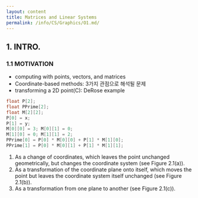 ```yaml
---
layout: content
title: Matrices and Linear Systems
permalink: /info/CS/Graphics/O1.md/
---
```


## 1. INTRO.
### 1.1 MOTIVATION
- computing with points, vectors, and matrices
- Coordinate-based methods: 3가지 관점으로 해석될 문제
- transforming a 2D point(C): DeRose example
```C
float P[2];
float PPrime[2];
float M[2][2];
P[0] = x;
P[1] = y;
M[0][0] = 3; M[0][1] = 0;
M[1][0] = 0; M[1][1] = 2;
PPrime[0] = P[0] * M[0][0] + P[1] * M[1][0];
PPrime[1] = P[0] * M[0][1] + P[1] * M[1][1];
```
1. As a change of coordinates, which leaves the point unchanged geometrically, but changes the coordinate system (see Figure 2.1(a)).
2. As a transformation of the coordinate plane onto itself, which moves the point but leaves the coordinate system itself unchanged (see Figure 2.1(b)).
3. As a transformation from one plane to another (see Figure 2.1(c)).



### 

